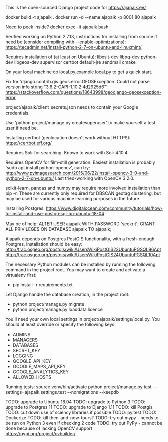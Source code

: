 This is the open-sourced Django project code for https://ajapaik.ee/

docker build -t ajapaik .
docker run -d --name ajapaik -p 8001:80 ajapaik

Need to peek inside?
docker exec -it ajapaik bash


Verified working on Python 2.7.13, instructions for installing from source if need be (consider compiling with 
--enable-optimizations): https://tecadmin.net/install-python-2-7-on-ubuntu-and-linuxmint/

Requires installation of (at least on Ubuntu):
libxslt-dev libpq-dev python-dev libgeos-dev supervisor certbot default-jre sendmail cmake

On your local machine cp local.py.example local.py to get a quick start.

Fix for 'django.contrib.gis.geos.error.GEOSException: Could not parse version info string "3.6.2-CAPI-1.10.2 4d2925d6"':
https://stackoverflow.com/questions/18643998/geodjango-geosexception-error

project/ajapaik/client_secrets.json needs to contain your Google credentials.

Use 'python project/manage.py createsuperuser' to make yourself a test user if need be.

Installing certbot (geolocation doesn't work without HTTPS): https://certbot.eff.org/

Requires Solr for searching. Known to work with Solr 4.10.4.

Requires OpenCV for film-still generation. Easiest installation is probably 'sudo apt install python-opencv', can try:
http://www.pyimagesearch.com/2015/06/22/install-opencv-3-0-and-python-2-7-on-ubuntu/
Last tried-working with OpenCV 3.2.0.

scikit-learn, pandas and numpy may require more involved installation than pip -r. These are currently
only required for DBSCAN geotag clustering, but may be used for various machine learning purposes in the future.

Installing Postgres:
https://www.digitalocean.com/community/tutorials/how-to-install-and-use-postgresql-on-ubuntu-18-04

May be of help:
ALTER USER ajapaik WITH PASSWORD 'seekrit';
GRANT ALL PRIVILEGES ON DATABASE ajapaik TO ajapaik;

Ajapaik depends on Postgres PostGIS functionality, with a fresh-enough Postgres, installation should be easy:
http://trac.osgeo.org/postgis/wiki/UsersWikiPostGIS23UbuntuPGSQL96Apt
http://trac.osgeo.org/postgis/wiki/UsersWikiPostGIS24UbuntuPGSQL10Apt

The necessary Python modules can be installed by running the following command in the project root.
You may want to create and activate a virtualenv first:
<ul><li>pip install -r requirements.txt</li></ul>

Let Django handle the database creation, in the project root:
<ul>
<li>python project/manage.py migrate</li>
<li>python project/manage.py loaddata licence</li>
</ul>

You'll need your own local settings in project/ajapaik/settings/local.py.
You should at least override or specify the following keys:
<ul>
  <li>ADMINS</li>
  <li>MANAGERS</li>
  <li>DATABASES</li>
  <li>SECRET_KEY</li>
  <li>LOGGING</li>
  <li>GOOGLE_API_KEY</li>
  <li>GOOGLE_MAPS_API_KEY</li>
  <li>GOOGLE_ANALYTICS_KEY</li>
  <li>ALLOWED_HOSTS</li>
</ul>

Running tests:
source venv/bin/activate
python project/manage.py test --settings=ajapaik.settings.test --nomigrations --keepdb

TODO: upgrade to Ubuntu 18.04
TODO: upgrade to Python 3
TODO: upgrade to Postgres 11
TODO: upgrade to Django 1.11
TODO: kill Postgis
TODO: cut down use of sciency libraries if possible
TODO: py.test
TODO: Dockerize
TODO: kill then-and-now-tours?
TODO: try out mypy - needs to be run on Python 3 even if checking 2 code
TODO: try out PyPy - cannot be done because of lacking OpenCV support https://pypi.org/project/cvbuilder/